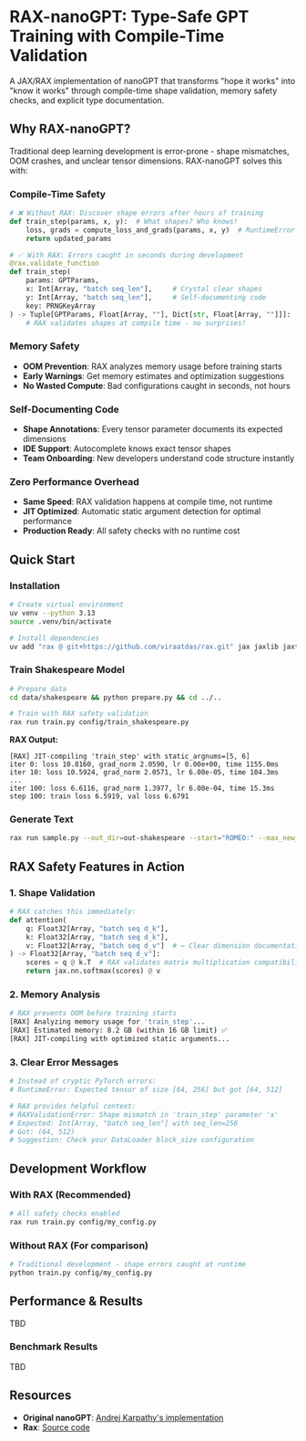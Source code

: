 # RAX-nanoGPT: Type-Safe GPT Training with Compile-Time Validation

A JAX/RAX implementation of nanoGPT that transforms "hope it works" into "know it works" through compile-time shape validation, memory safety checks, and explicit type documentation.

## Why RAX-nanoGPT?

Traditional deep learning development is error-prone - shape mismatches, OOM crashes, and unclear tensor dimensions. RAX-nanoGPT solves this with:

### **Compile-Time Safety**
```python
# ❌ Without RAX: Discover shape errors after hours of training
def train_step(params, x, y):  # What shapes? Who knows!
    loss, grads = compute_loss_and_grads(params, x, y)  # RuntimeError after 2 hours!
    return updated_params

# ✅ With RAX: Errors caught in seconds during development  
@rax.validate_function
def train_step(
    params: GPTParams,
    x: Int[Array, "batch seq_len"],     # Crystal clear shapes
    y: Int[Array, "batch seq_len"],     # Self-documenting code
    key: PRNGKeyArray
) -> Tuple[GPTParams, Float[Array, ""], Dict[str, Float[Array, ""]]]:
    # RAX validates shapes at compile time - no surprises!
```

### **Memory Safety**
- **OOM Prevention**: RAX analyzes memory usage before training starts
- **Early Warnings**: Get memory estimates and optimization suggestions  
- **No Wasted Compute**: Bad configurations caught in seconds, not hours

### **Self-Documenting Code**
- **Shape Annotations**: Every tensor parameter documents its expected dimensions
- **IDE Support**: Autocomplete knows exact tensor shapes  
- **Team Onboarding**: New developers understand code structure instantly

### **Zero Performance Overhead**
- **Same Speed**: RAX validation happens at compile time, not runtime
- **JIT Optimized**: Automatic static argument detection for optimal performance
- **Production Ready**: All safety checks with no runtime cost

## Quick Start

### Installation

```bash
# Create virtual environment
uv venv --python 3.13
source .venv/bin/activate

# Install dependencies  
uv add "rax @ git+https://github.com/viraatdas/rax.git" jax jaxlib jaxtyping numpy tiktoken requests tqdm matplotlib
```

### Train Shakespeare Model

```bash
# Prepare data
cd data/shakespeare && python prepare.py && cd ../..

# Train with RAX safety validation
rax run train.py config/train_shakespeare.py
```

**RAX Output:**
```
[RAX] JIT-compiling 'train_step' with static_argnums=[5, 6]
iter 0: loss 10.8160, grad_norm 2.0590, lr 0.00e+00, time 1155.0ms
iter 10: loss 10.5924, grad_norm 2.0571, lr 6.00e-05, time 104.3ms
...
iter 100: loss 6.6116, grad_norm 1.3977, lr 6.00e-04, time 15.3ms
step 100: train loss 6.5919, val loss 6.6791
```

### Generate Text

```bash
rax run sample.py --out_dir=out-shakespeare --start="ROMEO:" --max_new_tokens=200
```

## RAX Safety Features in Action

### 1. Shape Validation
```python
# RAX catches this immediately:
def attention(
    q: Float32[Array, "batch seq d_k"],
    k: Float32[Array, "batch seq d_k"], 
    v: Float32[Array, "batch seq d_v"]  # ← Clear dimension documentation
) -> Float32[Array, "batch seq d_v"]:
    scores = q @ k.T  # RAX validates matrix multiplication compatibility
    return jax.nn.softmax(scores) @ v
```

### 2. Memory Analysis
```bash
# RAX prevents OOM before training starts
[RAX] Analyzing memory usage for 'train_step'...
[RAX] Estimated memory: 8.2 GB (within 16 GB limit) ✅
[RAX] JIT-compiling with optimized static arguments...
```

### 3. Clear Error Messages
```python
# Instead of cryptic PyTorch errors:
# RuntimeError: Expected tensor of size [64, 256] but got [64, 512]

# RAX provides helpful context:
# RAXValidationError: Shape mismatch in 'train_step' parameter 'x'
# Expected: Int[Array, "batch seq_len"] with seq_len=256  
# Got: (64, 512)
# Suggestion: Check your DataLoader block_size configuration
```

## Development Workflow

### With RAX (Recommended)
```bash
# All safety checks enabled
rax run train.py config/my_config.py
```

### Without RAX (For comparison)
```bash  
# Traditional development - shape errors caught at runtime
python train.py config/my_config.py
```

## Performance & Results
TBD

### Benchmark Results
TBD


## Resources

- **Original nanoGPT**: [Andrej Karpathy's implementation](https://github.com/karpathy/nanoGPT)
- **Rax**: [Source code](https://github.com/viraatdas/rax)